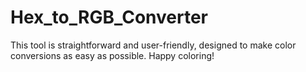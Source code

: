 # Hex_to_RGB_Converter
This tool is straightforward and user-friendly, designed to make color conversions as easy as possible. Happy coloring!
